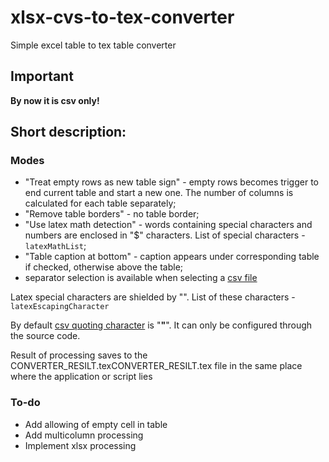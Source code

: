 # xlsx-cvs-to-tex-converter
Simple excel table to tex table converter

## Important
**By now it is csv only!**

## Short description:

### Modes
- "Treat empty rows as new table sign" - empty rows becomes trigger to end current table and start a new one. The number of columns is calculated for each table separately;
- "Remove table borders" - no table border;
- "Use latex math detection" - words containing special characters and numbers are enclosed in "$" characters. List of special characters - `latexMathList`;
- "Table caption at bottom" - caption appears under corresponding table if checked, otherwise above the table;
- separator selection is available when selecting a [csv file](https://en.wikipedia.org/wiki/Comma-separated_values)

Latex special characters are shielded by "\". List of these characters - `latexEscapingCharacter`

By default [csv quoting character](https://en.wikipedia.org/wiki/Comma-separated_values#History) is "**"**". It can only be configured through the source code.

Result of  processing saves to the CONVERTER_RESILT.texCONVERTER_RESILT.tex file in the same place where the application or script lies

### To-do
- Add allowing of empty cell in table
- Add multicolumn processing
- Implement xlsx processing